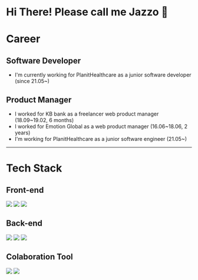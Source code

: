 # Hi There! Please call me Jazzo 🙂

# Career

## Software Developer
- I'm currently working for PlanitHealthcare as a junior software developer (since 21.05~)

## Product Manager
- I worked for KB bank as a freelancer web product manager  (18.09~19.02, 6 months)
- I worked for Emotion Global as a web product manager (16.06~18.06, 2 years)
- I'm working for PlanitHealthcare as a junior software engineer (21.05~)

<hr>

# Tech Stack

## Front-end
<img src="https://img.shields.io/badge/JAVASCRIPT-F7DF1E?style=flat-square&logo=javascript&logoColor=white"/> <img src="https://img.shields.io/badge/TYPESCRIPT-3178C6?style=flat-square&logo=typescript&logoColor=white"/> <img src="https://img.shields.io/badge/REACT.JS-61DAFB?style=flat-square&logo=react&logoColor=white"/>

## Back-end
<img src="https://img.shields.io/badge/JAVA-007396?style=flat-square&logo=java&logoColor=white"/> <img src="https://img.shields.io/badge/SPRINGBOOT-6DB33F?style=flat-square&logo=springboot&logoColor=white"/> <img src="https://img.shields.io/badge/SPRING-6DB33F?style=flat-square&logo=spring&logoColor=white"/>

## Colaboration Tool
<img src="https://img.shields.io/badge/GIT-F05032?style=flat-square&logo=git&logoColor=white"/> <img src="https://img.shields.io/badge/GITHUB-181717?style=flat-square&logo=github&logoColor=white"/>
